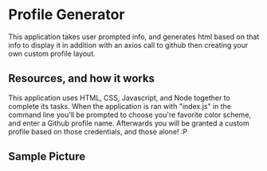 # Profile Generator



This application takes user prompted info, and generates html based on that info to display it in addition with an axios call to github then creating your own custom profile layout.


## Resources, and how it works
																										
																										
This application uses HTML, CSS, Javascript, and Node together to complete its tasks. When the application is ran with "index.js" in the command line you'll be prompted to choose you're favorite color scheme, and enter a Github profile name. Afterwards you will be granted a custom profile based on those credentials, and those alone! :P

## Sample Picture
																									

